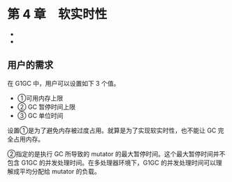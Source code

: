 # 第 4 章　软实时性

- 
- 

## 用户的需求

在 G1GC 中，用户可以设置如下 3 个值。

- ①可用内存上限
- ② GC 暂停时间上限
- ③ GC 单位时间

设置①是为了避免内存被过度占用。就算是为了实现软实时性，也不能让 GC 完全占用内存。

②指定的是执行 GC 所导致的 mutator 的最大暂停时间。这个最大暂停时间并不包含 G1GC 的并发处理时间。在多处理器环境下，G1GC 的并发处理时间可以理解成平均分配给 mutator 的负载。

